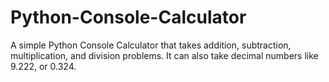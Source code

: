 # Python-Console-Calculator
A simple Python Console Calculator that takes addition, subtraction, multiplication, and division problems. It can also take decimal numbers like 9.222, or 0.324. 
